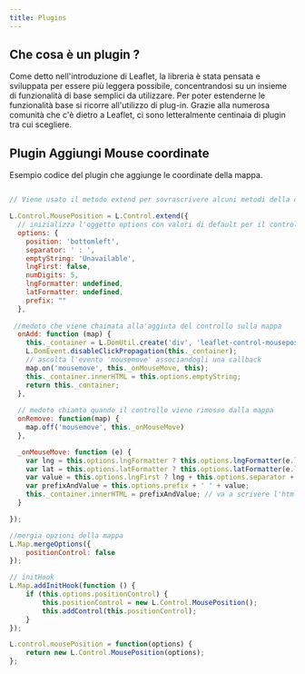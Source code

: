 ```yaml
---
title: Plugins
---
```

## Che cosa è un plugin ? ##

Come detto nell'introduzione di Leaflet, la libreria è stata pensata e sviluppata per essere più leggera possibile, concentrandosi su un insieme di funzionalità di base semplici da utilizzare.
Per poter estenderne le funzionalità base si ricorre all'utilizzo di plug-in.
Grazie alla numerosa comunità che c'è dietro a Leaflet, ci sono letteralmente centinaia di plugin tra cui scegliere.

## Plugin Aggiungi Mouse coordinate 
Esempio codice del plugin che aggiunge le coordinate della mappa.


```js

// Viene usato il metodo extend per sovrascrivere alcuni metodi della class L.Control

L.Control.MousePosition = L.Control.extend({
  // inizializza l'oggetto options con valori di default per il controllo e latre optioni che servono al controllo
  options: {
    position: 'bottomleft',
    separator: ' : ',
    emptyString: 'Unavailable',
    lngFirst: false,
    numDigits: 5,
    lngFormatter: undefined,
    latFormatter: undefined,
    prefix: ""
  },
  
 //medoto che viene chaimata alla'aggiuta del controllo sulla mappa
  onAdd: function (map) {
    this._container = L.DomUtil.create('div', 'leaflet-control-mouseposition');
    L.DomEvent.disableClickPropagation(this._container);
    // ascolta l'evento 'mousemove' associandogli una callback
    map.on('mousemove', this._onMouseMove, this);
    this._container.innerHTML = this.options.emptyString;
    return this._container;
  },
  
  // medoto chiamta quando il controllo viene rimosso dalla mappa
  onRemove: function(map) {
    map.off('mousemove', this._onMouseMove)
  },

  _onMouseMove: function (e) {
    var lng = this.options.lngFormatter ? this.options.lngFormatter(e.latlng.lng) : L.Util.formatNum(e.latlng.lng, this.options.numDigits);
    var lat = this.options.latFormatter ? this.options.latFormatter(e.latlng.lat) : L.Util.formatNum(e.latlng.lat, this.options.numDigits);
    var value = this.options.lngFirst ? lng + this.options.separator + lat : lat + this.options.separator + lng;
    var prefixAndValue = this.options.prefix + ' ' + value;
    this._container.innerHTML = prefixAndValue; // va a scrivere l'html nel container
  }

});

//mergia opzioni della mappa
L.Map.mergeOptions({
    positionControl: false
});

// initHook
L.Map.addInitHook(function () {
    if (this.options.positionControl) {
        this.positionControl = new L.Control.MousePosition();
        this.addControl(this.positionControl);
    }
});

L.control.mousePosition = function(options) {
    return new L.Control.MousePosition(options);
};
```

<controllo-personalizzato-mouseposition></controllo-personalizzato-mouseposition>

